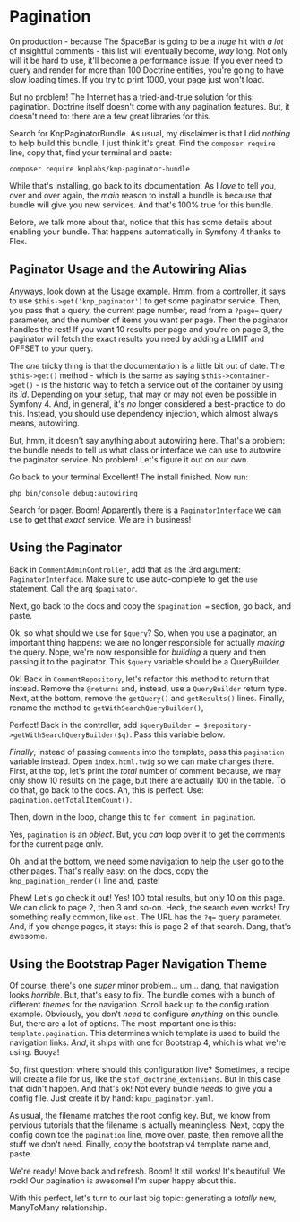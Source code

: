 # Pagination

On production - because The SpaceBar is going to be a *huge* hit with *a lot*
of insightful comments - this list will eventually become, *way* long. Not only
will it be hard to use, it'll become a performance issue. If you ever need to query
and render for more than 100 Doctrine entities, you're going to have slow loading
times. If you try to print 1000, your page just won't load.

But no problem! The Internet has a tried-and-true solution for this: pagination.
Doctrine itself doesn't come with any pagination features. But, it doesn't need
to: there are a few great libraries for this.

Search for KnpPaginatorBundle. As usual, my disclaimer is that I did *nothing*
to help build this bundle, I just think it's great. Find the `composer require`
line, copy that, find your terminal and paste:

```terminal
composer require knplabs/knp-paginator-bundle
```

While that's installing, go back to its documentation. As I *love* to tell you,
over and over again, the *main* reason to install a bundle is because that bundle
will give you new services. And that's 100% true for this bundle.

Before, we talk more about that, notice that this has some details about enabling
your bundle. That happens automatically in Symfony 4 thanks to Flex.

## Paginator Usage and the Autowiring Alias

Anyways, look down at the Usage example. Hmm, from a controller, it says to use
`$this->get('knp_paginator')` to get some paginator service. Then, you pass that
a query, the current page number, read from a `?page=` query parameter, and the
number of items you want per page. Then the paginator handles the rest! If you
want 10 results per page and you're on page 3, the paginator will fetch the
exact results you need by adding a LIMIT and OFFSET to your query.



The *one* tricky thing is that the documentation is a little bit out of date. The
`$this->get()` method - which is the same as saying `$this->container->get()` - is
the historic way to fetch a service out of the container by using its *id*. Depending
on your setup, that may or may not even be possible in Symfony 4. And, in general,
it's *no* longer considered a best-practice to do this. Instead, you should use
dependency injection, which almost always means, autowiring.

But, hmm, it doesn't say anything about autowiring here. That's a problem: the
bundle needs to tell us what class or interface we can use to autowire the
paginator service. No problem! Let's figure it out on our own. 

Go back to your terminal Excellent! The install finished. Now run:

```terminal
php bin/console debug:autowiring
```

Search for pager. Boom! Apparently there is a `PaginatorInterface` we can use to
get that *exact* service. We are in business!

## Using the Paginator

Back in `CommentAdminController`, add that as the 3rd argument: `PaginatorInterface`.
Make sure to use auto-complete to get the `use` statement. Call the arg `$paginator`.

Next, go back to the docs and copy the `$pagination =` section, go back, and
paste.

Ok, so what should we use for `$query`? So, when you use a paginator, an important
thing happens: we are no longer responsible for actually *making* the query. Nope,
we're now responsible for *building* a query and then passing it to the paginator.
This `$query` variable should be a QueryBuilder.

Ok! Back in `CommentRepository`, let's refactor this method to return that instead.
Remove the `@returns` and, instead, use a `QueryBuilder` return type. Next, at the
bottom, remove the `getQuery()` and `getResults()` lines. Finally, rename the method
to `getWithSearchQueryBuilder()`,

Perfect! Back in the controller, add
`$queryBuilder = $repository->getWithSearchQueryBuilder($q)`. Pass this variable
below.

*Finally*, instead of passing `comments` into the template, pass this `pagination`
variable instead. Open `index.html.twig` so we can make changes there. First, at
the top, let's print the *total* number of comment because, we may only show 10
results on the page, but there are actually 100 in the table. To do that, go back
to the docs. Ah, this is perfect. Use: `pagination.getTotalItemCount()`.

Then, down in the loop, change this to `for comment in pagination`.

Yes, `pagination` is an *object*. But, you *can* loop over it to get the comments
for the current page only.

Oh, and at the bottom, we need some navigation to help the user go to the other
pages. That's really easy: on the docs, copy the `knp_pagination_render()` line
and, paste!

Phew! Let's go check it out! Yes! 100 total results, but only 10 on this page. We
can click to page 2, then 3 and so-on. Heck, the search even works! Try something
really common, like `est`. The URL has the `?q=` query parameter. And, if you change
pages, it stays: this is page 2 of that search. Dang, that's awesome.

## Using the Bootstrap Pager Navigation Theme

Of course, there's one *super* minor problem... um... dang, that navigation looks
*horrible*. But, that's easy to fix. The bundle comes with a bunch of different
*themes* for the navigation. Scroll back up to the configuration example. Obviously,
you don't *need* to configure *anything* on this bundle. But, there are a lot of
options. The most important one is this: `template.pagination`. This determines
which template is used to build the navigation links. *And*, it ships with one
for Bootstrap 4, which is what we're using. Booya!

So, first question: where should this configuration live? Sometimes, a recipe will
create a file for us, like the `stof_doctrine_extensions`. But in this case that
didn't happen. And that's ok! Not every bundle *needs* to give you a config file.
Just create it by hand: `knpu_paginator.yaml`.

As usual, the filename matches the root config key. But, we know from pervious
tutorials that the filename is actually meaningless. Next, copy the config down
toe the `pagination` line, move over, paste, then remove all the stuff we don't
need. Finally, copy the bootstrap v4 template name and, paste.

We're ready! Move back and refresh. Boom! It still works! It's beautiful! We
rock! Our pagination is awesome! I'm super happy about this.

With this perfect, let's turn to our last big topic: generating a *totally* new,
ManyToMany relationship.
